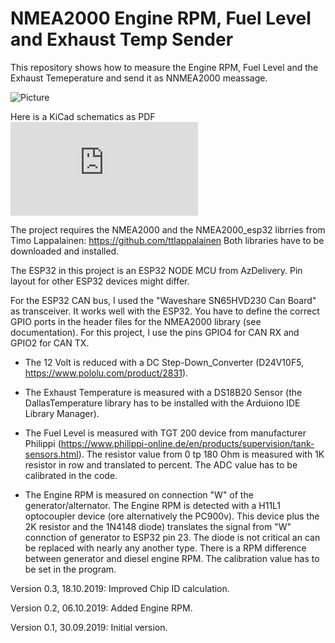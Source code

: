 # NMEA2000 Engine RPM, Fuel Level and Exhaust Temp Sender
This repository shows how to measure the Engine RPM, Fuel Level and the Exhaust Temeperature and send it as NNMEA2000 meassage.

![Picture](https://github.com/AK-Homberger/NMEA2000-Data-Sender/blob/master/NMEA%202000%20DataSender.png)

Here is a KiCad schematics as PDF ![Schematics](https://github.com/AK-Homberger/NMEA2000-Data-Sender/blob/master/NMEA2000DataSender.pdf)

The project requires the NMEA2000 and the NMEA2000_esp32 librries from Timo Lappalainen: https://github.com/ttlappalainen
Both libraries have to be downloaded and installed.

The ESP32 in this project is an ESP32 NODE MCU from AzDelivery. Pin layout for other ESP32 devices might differ.

For the ESP32 CAN bus, I used the "Waveshare SN65HVD230 Can Board" as transceiver. It works well with the ESP32.
You have to define the correct GPIO ports in the header files for the NMEA2000 library (see documentation). For this project, I use the pins GPIO4 for CAN RX and GPIO2 for CAN TX. 

- The 12 Volt is reduced with a DC Step-Down_Converter (D24V10F5, https://www.pololu.com/product/2831).


- The Exhaust Temperature is measured with a DS18B20 Sensor (the DallasTemperature library has to be installed with the Arduiono IDE Library Manager).


- The Fuel Level is measured with TGT 200 device from manufacturer Philippi (https://www.philippi-online.de/en/products/supervision/tank-sensors.html). The resistor value from 0 tp 180 Ohm is measured with 1K resistor in row and translated to percent. The ADC value has to be calibrated in the code.


- The Engine RPM is measured on connection "W" of the generator/alternator. The Engine RPM is detected with a H11L1 optocoupler device (ore alternatively the PC900v). This device plus the 2K resistor and the 1N4148 diode) translates the signal from "W" connction of generator to ESP32 pin 23. The diode is not critical an can be replaced with nearly any another type.
There is a RPM difference between generator and diesel engine RPM. The calibration value has to be set in the program.

Version 0.3, 18.10.2019: Improved Chip ID calculation.

Version 0.2, 06.10.2019: Added Engine RPM.

Version 0.1, 30.09.2019: Initial version.
